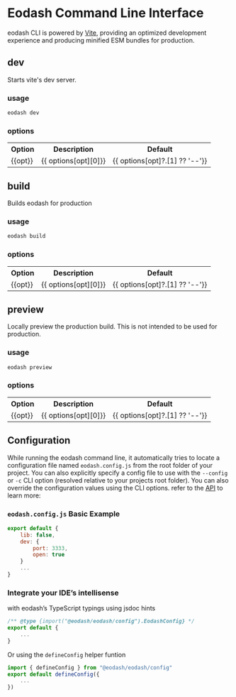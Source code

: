 # Eodash Command Line Interface
eodash CLI is powered by [Vite](https://vite.dev), providing an optimized development experience and producing minified ESM bundles for production. 
<script setup>
    const options = {
        "-v, --version": ["output the current version"],
        "--publicDir <path> ": ["path to statically served assets folder", "/public"],
        "--no-publicDir": ["do not serve static assets"],
        "--outDir <path>": ["sets the minified output folder",".eodash/dist"],
        "-e, --entryPoint <path>": ["file exporting `createEodash` ","src/main.js"],
        "-w, --widgets <path>": ["folder that contains vue components as internal widgets","src/widgets"],
        "--cacheDir <path>": ["set cache folder",".eodash/cache"],
        "-r, --runtime <path>": ["file exporting eodash client runtime config","src/runtime.js"],
        "-b, --base <path>": ["base public path","/"],
        "-p, --port <port>": ["serving  port"],
        "-o, --open": ["open default browser when the server starts","false"],  
        "-c, --config <path>": ["path to eodash server and build configuration file ","eodash.config.js"],
        "--host [IP address]": ["specify which IP addresses the server should listen on","false"],
        "--no-host": ["do not expose server to the network"],
        "-l, --lib": ["builds and serves eodash as a web component","false"],
        "--no-lib": ["builds and serves eodash as an SPA"]
    }
    const devOptions = Object.keys(options).filter(opt => opt !==  "--outDir <path>");
    const buildOptions =  Object.keys(options).filter(opt => !["--cacheDir <path>","-b, --base <path>", "-p, --port <port>","-o, --open", "--host [IP address]","--no-host"].includes(opt));
    const preiewOptions = Object.keys(options).filter(opt => ["-v, --version", "-b, --base <path>","-p, --port <port>","-o, --open","--host [IP address]","--no-host"].includes(opt))

</script>

## dev
Starts vite's dev server.

### usage
```bash
eodash dev
```
### options
<table>
  <tr>
    <th>Option</th>
    <th>Description</th>
    <th>Default</th>
  </tr>
  <tr v-for="opt in devOptions" >
    <td>{{opt}}</td>
    <td>{{ options[opt][0]}}</td>
    <td>{{ options[opt]?.[1] ?? '--'}}</td>
  </tr>
</table>

## build
Builds eodash for production

### usage
```bash
eodash build
```
### options
<table>
  <tr>
    <th>Option</th>
    <th>Description</th>
    <th>Default</th>
  </tr>
  <tr v-for="opt in buildOptions" >
    <td>{{opt}}</td>
    <td>{{ options[opt][0]}}</td>
    <td>{{ options[opt]?.[1] ?? '--'}}</td>
  </tr>
</table>

## preview
Locally preview the production build. This is not intended to be used for production.

### usage
```bash
eodash preview
```
### options
<table>
  <tr>
    <th>Option</th>
    <th>Description</th>
    <th>Default</th>

  </tr>
  <tr v-for="opt in preiewOptions" >
    <td>{{opt}}</td>
    <td>{{ options[opt][0]}}</td>
    <td>{{ options[opt]?.[1] ?? '--'}}</td>
  </tr>
</table>

## Configuration 
While running the eodash command line, it automatically tries to locate a configuration file named `eodash.config.js` from the root folder of your project. You can also explicitly specify a config file to use with the `--config` or `-c` CLI option (resolved relative to your projects root folder). You can also override the configuration values using the CLI options. refer to the [API](/api/node/types/interfaces/EodashConfig.html) to learn more:

### `eodash.config.js` Basic Example
```js
export default {
    lib: false,
    dev: {
        port: 3333,
        open: true
    }
    ...
}
```

### Integrate your IDE’s intellisense 
with eodash’s TypeScript typings using jsdoc hints

```js
/** @type {import("@eodash/eodash/config").EodashConfig} */
export default {
    ...
}
```
Or using the `defineConfig` helper funtion

```js
import { defineConfig } from "@eodash/eodash/config"
export default defineConfig({
    ...
})
```